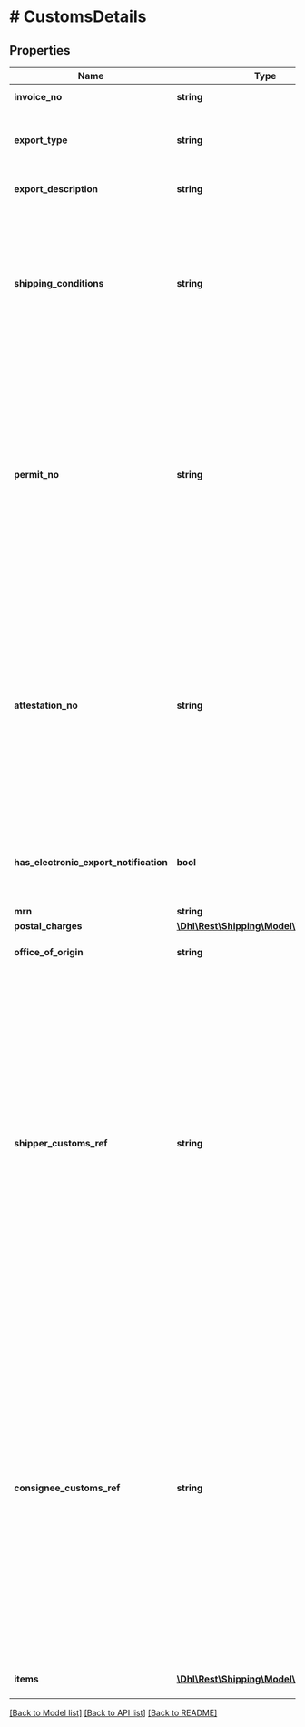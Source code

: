 # # CustomsDetails

## Properties

Name | Type | Description | Notes
------------ | ------------- | ------------- | -------------
**invoice_no** | **string** | Invoice number | [optional]
**export_type** | **string** | This contains the category of goods contained in parcel. |
**export_description** | **string** | Mandatory if exporttype is &#39;OTHER&#39; | [optional]
**shipping_conditions** | **string** | Aka &#39;Terms of Trade&#39; aka &#39;Frankatur&#39;. The attribute is exclusively used for the product Europaket (V54EPAK). DDU is deprecated (use DAP instead). | [optional]
**permit_no** | **string** | Permit number. Very rarely needed. Mostly relevant for higher value goods. An example use case would be an item made from crocodile leather which requires dedicated license / permit identified by that number. | [optional]
**attestation_no** | **string** | Attest or certification identified by this number. Very rarely needed. An example use case would be a medical shipment referring to an attestation that a certain amount of medicine may be imported within e.g. the current quarter of the year. | [optional]
**has_electronic_export_notification** | **bool** | flag confirming whether electronic record for export was made | [optional]
**mrn** | **string** |  | [optional]
**postal_charges** | [**\Dhl\Rest\Shipping\Model\Value**](Value.md) |  |
**office_of_origin** | **string** | Optional. Will appear on CN23. | [optional]
**shipper_customs_ref** | **string** | Optional. The customs reference is used by customs authorities to identify economics operators an/or other persons involved. With the given reference, granted authorizations and/or relevant processes in customs clearance an/or taxation can be taken into account. Aka Zoll-Nummer or EORI-Number but dependent on destination. | [optional]
**consignee_customs_ref** | **string** | Optional. The customs reference is used by customs authorities to identify economics operators an/or other persons involved. With the given reference, granted authorizations and/or relevant processes in customs clearance an/or taxation can be taken into account. Aka Zoll-Nummer or EORI-Number but dependent on destination. | [optional]
**items** | [**\Dhl\Rest\Shipping\Model\Commodity[]**](Commodity.md) | Commodity types in that package |

[[Back to Model list]](../../README.md#models) [[Back to API list]](../../README.md#endpoints) [[Back to README]](../../README.md)
